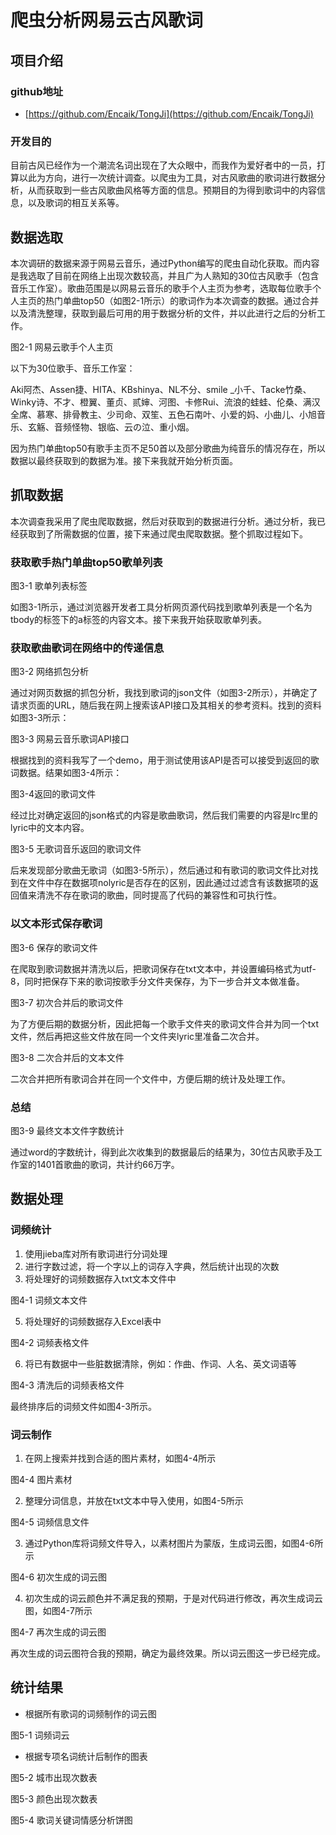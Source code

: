 # 爬虫分析网易云古风歌词

## 项目介绍

### github地址

- [https://github.com/Encaik/TongJi](https://github.com/Encaik/TongJi)

### 开发目的

目前古风已经作为一个潮流名词出现在了大众眼中，而我作为爱好者中的一员，打算以此为方向，进行一次统计调查。以爬虫为工具，对古风歌曲的歌词进行数据分析，从而获取到一些古风歌曲风格等方面的信息。预期目的为得到歌词中的内容信息，以及歌词的相互关系等。

## 数据选取

本次调研的数据来源于网易云音乐，通过Python编写的爬虫自动化获取。而内容是我选取了目前在网络上出现次数较高，并且广为人熟知的30位古风歌手（包含音乐工作室）。歌曲范围是以网易云音乐的歌手个人主页为参考，选取每位歌手个人主页的热门单曲top50（如图2-1所示）的歌词作为本次调查的数据。通过合并以及清洗整理，获取到最后可用的用于数据分析的文件，并以此进行之后的分析工作。

图2-1 网易云歌手个人主页

以下为30位歌手、音乐工作室：

Aki阿杰、Assen捷、HITA、KBshinya、NL不分、smile _小千、Tacke竹桑、Winky诗、不才、橙翼、董贞、贰婶、河图、卡修Rui、流浪的蛙蛙、伦桑、满汉全席、慕寒、排骨教主、少司命、双笙、五色石南叶、小爱的妈、小曲儿、小旭音乐、玄觞、音频怪物、银临、云の泣、重小烟。

因为热门单曲top50有歌手主页不足50首以及部分歌曲为纯音乐的情况存在，所以数据以最终获取到的数据为准。接下来我就开始分析页面。

## 抓取数据

本次调查我采用了爬虫爬取数据，然后对获取到的数据进行分析。通过分析，我已经获取到了所需数据的位置，接下来通过爬虫爬取数据。整个抓取过程如下。

### 获取歌手热门单曲top50歌单列表

图3-1 歌单列表标签

如图3-1所示，通过浏览器开发者工具分析网页源代码找到歌单列表是一个名为tbody的标签下的a标签的内容文本。接下来我开始获取歌单列表。

### 获取歌曲歌词在网络中的传递信息

图3-2 网络抓包分析

通过对网页数据的抓包分析，我找到歌词的json文件（如图3-2所示），并确定了请求页面的URL，随后我在网上搜索该API接口及其相关的参考资料。找到的资料如图3-3所示：

图3-3 网易云音乐歌词API接口

根据找到的资料我写了一个demo，用于测试使用该API是否可以接受到返回的歌词数据。结果如图3-4所示：

图3-4返回的歌词文件

经过比对确定返回的json格式的内容是歌曲歌词，然后我们需要的内容是lrc里的lyric中的文本内容。

图3-5 无歌词音乐返回的歌词文件

后来发现部分歌曲无歌词（如图3-5所示），然后通过和有歌词的歌词文件比对找到在文件中存在数据项nolyric是否存在的区别，因此通过过滤含有该数据项的返回值来清洗不存在歌词的歌曲，同时提高了代码的兼容性和可执行性。

### 以文本形式保存歌词

图3-6 保存的歌词文件

在爬取到歌词数据并清洗以后，把歌词保存在txt文本中，并设置编码格式为utf-8，同时把保存下来的歌词按歌手分文件夹保存，为下一步合并文本做准备。

图3-7 初次合并后的歌词文件

为了方便后期的数据分析，因此把每一个歌手文件夹的歌词文件合并为同一个txt文件，然后再把这些文件放在同一个文件夹lyric里准备二次合并。

图3-8 二次合并后的文本文件

二次合并把所有歌词合并在同一个文件中，方便后期的统计及处理工作。

### 总结

图3-9 最终文本文件字数统计

通过word的字数统计，得到此次收集到的数据最后的结果为，30位古风歌手及工作室的1401首歌曲的歌词，共计约66万字。

## 数据处理

### 词频统计

1. 使用jieba库对所有歌词进行分词处理
2. 进行字数过滤，将一个字以上的词存入字典，然后统计出现的次数
3. 将处理好的词频数据存入txt文本文件中

图4-1 词频文本文件

5. 将处理好的词频数据存入Excel表中

图4-2 词频表格文件

6. 将已有数据中一些脏数据清除，例如：作曲、作词、人名、英文词语等

图4-3 清洗后的词频表格文件

最终排序后的词频文件如图4-3所示。

### 词云制作

1. 在网上搜索并找到合适的图片素材，如图4-4所示

图4-4 图片素材

2. 整理分词信息，并放在txt文本中导入使用，如图4-5所示

图4-5 词频信息文件

3. 通过Python库将词频文件导入，以素材图片为蒙版，生成词云图，如图4-6所示

图4-6 初次生成的词云图

4. 初次生成的词云颜色并不满足我的预期，于是对代码进行修改，再次生成词云图，如图4-7所示

图4-7 再次生成的词云图

再次生成的词云图符合我的预期，确定为最终效果。所以词云图这一步已经完成。

## 统计结果

- 根据所有歌词的词频制作的词云图

图5-1 词频词云

- 根据专项名词统计后制作的图表

图5-2 城市出现次数表

图5-3 颜色出现次数表

图5-4 歌词关键词情感分析饼图
